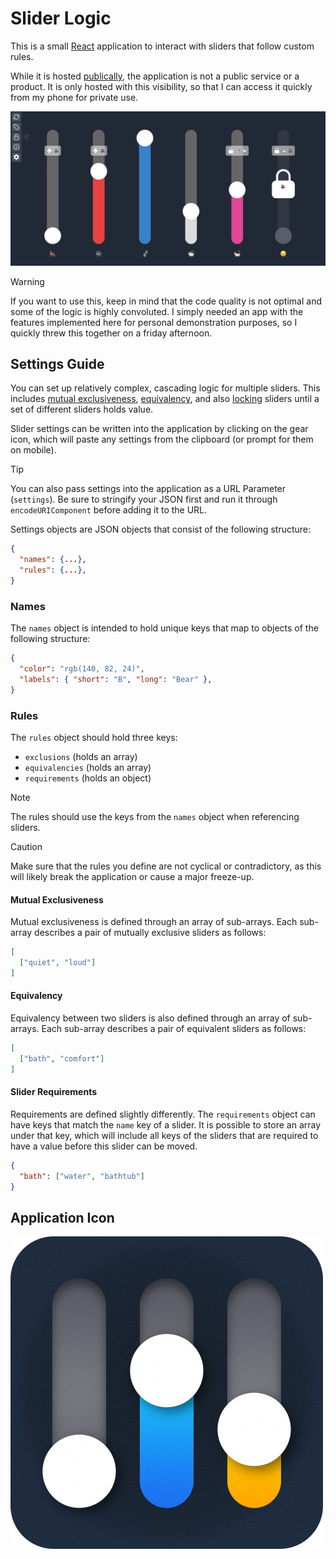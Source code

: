 # Slider Logic

This is a small [React](https://react.dev) application to interact with sliders that follow custom rules.

While it is hosted [publically](https://kiljank.github.io/slider-logic/), the application is not a public service or a product. It is only hosted with this visibility, so that I can access it quickly from my phone for private use.

![Example_Screenshot](./resources/example_screenshot.png)

> [!WARNING]
> If you want to use this, keep in mind that the code quality is not optimal and some of the logic is highly convoluted. I simply needed an app with the features implemented here for personal demonstration purposes, so I quickly threw this together on a friday afternoon.

## Settings Guide

You can set up relatively complex, cascading logic for multiple sliders. This includes [mutual exclusiveness](README.md#mutual-exclusiveness), [equivalency](README.md#equivalency), and also [locking](README.md#slider-requirements) sliders until a set of different sliders holds value.

Slider settings can be written into the application by clicking on the gear icon, which will paste any settings from the clipboard (or prompt for them on mobile).

> [!TIP]
> You can also pass settings into the application as a URL Parameter (`settings`). Be sure to stringify your JSON first and run it through `encodeURIComponent` before adding it to the URL.

Settings objects are JSON objects that consist of the following structure:
```json
{
  "names": {...},
  "rules": {...},
}
```

### Names

The `names` object is intended to hold unique keys that map to objects of the following structure:
```json
{
  "color": "rgb(140, 82, 24)",
  "labels": { "short": "B", "long": "Bear" },
}
```

### Rules

The `rules` object should hold three keys:
- `exclusions` (holds an array)
- `equivalencies` (holds an array)
- `requirements` (holds an object)

> [!NOTE]
> The rules should use the keys from the `names` object when referencing sliders.

> [!CAUTION]
> Make sure that the rules you define are not cyclical or contradictory, as this will likely break the application or cause a major freeze-up.

#### Mutual Exclusiveness

Mutual exclusiveness is defined through an array of sub-arrays. Each sub-array describes a pair of mutually exclusive sliders as follows:
```json
[
  ["quiet", "loud"]
]
```

#### Equivalency

Equivalency between two sliders is also defined through an array of sub-arrays. Each sub-array describes a pair of equivalent sliders as follows:
```json
[
  ["bath", "comfort"]
]
```

#### Slider Requirements

Requirements are defined slightly differently. The `requirements` object can have keys that match the `name` key of a slider. It is possible to store an array under that key, which will include all keys of the sliders that are required to have a value before this slider can be moved.
```json
{
  "bath": ["water", "bathtub"]
}
```

## Application Icon

![Application_Icon](./resources/Icon.png)
